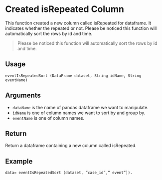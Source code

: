 # Created isRepeated Column

This function created a new column called isRepeated for dataframe. It indicates whether the repeated or not. Please be noticed this function will automatically sort the rows by id and time.
> Please be noticed this function will automatically sort the rows by id and time.

## Usage
``
eventIsRepeatedSort (DataFrame dataset, String idName, String eventName)
``

## Arguments
- `dataName` is the name of pandas dataframe we want to manipulate.
- `idName` is one of column names we want to sort by and group by.
- `eventName` is one of column names.

## Return
Return a dataframe containing a new column called isRepeated.

## Example
```
data= eventIsRepeatedSort (dataset, “case_id”,” event”]).
```